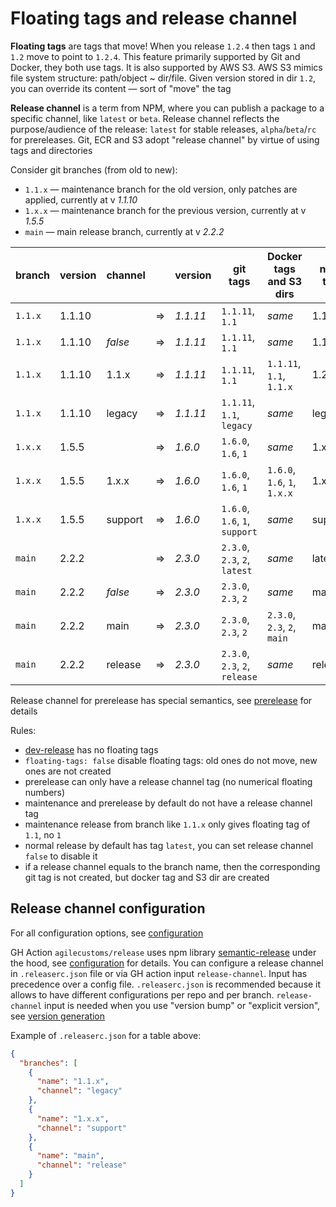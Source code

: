 # Floating tags and release channel

**Floating tags** are tags that move! When you release `1.2.4` then tags `1` and `1.2` move to point to `1.2.4`.
This feature primarily supported by Git and Docker, they both use tags. It is also supported by AWS S3.
AWS S3 mimics file system structure: path/object ~ dir/file. Given version stored in dir `1.2`, you can override its content
— sort of "move" the tag

**Release channel** is a term from NPM, where you can publish a package to a specific channel, like `latest` or `beta`.
Release channel reflects the purpose/audience of the release: `latest` for stable releases, `alpha`/`beta`/`rc` for prereleases.
Git, ECR and S3 adopt "release channel" by virtue of using tags and directories

Consider git branches (from old to new):
- `1.1.x` — maintenance branch for the old version, only patches are applied, currently at v _1.1.10_
- `1.x.x` — maintenance branch for the previous version, currently at v _1.5.5_
- `main` — main release branch, currently at v _2.2.2_

| branch  | version | channel |   | version        | git tags                       | Docker tags and S3 dirs      | npm tag |
|---------|---------|---------|---|----------------|--------------------------------|------------------------------|---------|
| `1.1.x` | 1.1.10  |         | ⇒ | _1.1.11_       | `1.1.11`, `1.1`                | _same_                       | 1.1.x   |
| `1.1.x` | 1.1.10  | _false_ | ⇒ | _1.1.11_       | `1.1.11`, `1.1`                | _same_                       | 1.1.x   |
| `1.1.x` | 1.1.10  | 1.1.x   | ⇒ | _1.1.11_       | `1.1.11`, `1.1`                | `1.1.11`, `1.1`, `1.1.x`     | 1.2.x   |
| `1.1.x` | 1.1.10  | legacy  | ⇒ | _1.1.11_       | `1.1.11`, `1.1`, `legacy`      | _same_                       | legacy  |
| `1.x.x` | 1.5.5   |         | ⇒ | _1.6.0_        | `1.6.0`, `1.6`, `1`            | _same_                       | 1.x.x   |
| `1.x.x` | 1.5.5   | 1.x.x   | ⇒ | _1.6.0_        | `1.6.0`, `1.6`, `1`            | `1.6.0`, `1.6`, `1`, `1.x.x` | 1.x.x   |
| `1.x.x` | 1.5.5   | support | ⇒ | _1.6.0_        | `1.6.0`, `1.6`, `1`, `support` | _same_                       | support |
| `main`  | 2.2.2   |         | ⇒ | _2.3.0_        | `2.3.0`, `2.3`, `2`, `latest`  | _same_                       | latest  |
| `main`  | 2.2.2   | _false_ | ⇒ | _2.3.0_        | `2.3.0`, `2.3`, `2`            | _same_                       | main    |
| `main`  | 2.2.2   | main    | ⇒ | _2.3.0_        | `2.3.0`, `2.3`, `2`            | `2.3.0`, `2.3`, `2`, `main`  | main    |
| `main`  | 2.2.2   | release | ⇒ | _2.3.0_        | `2.3.0`, `2.3`, `2`, `release` | _same_                       | release |

Release channel for prerelease has special semantics, see [prerelease](./prerelease.md) for details

Rules:
- [dev-release](./dev-release.md) has no floating tags
- `floating-tags: false` disable floating tags: old ones do not move, new ones are not created
- prerelease can only have a release channel tag (no numerical floating numbers)
- maintenance and prerelease by default do not have a release channel tag
- maintenance release from branch like `1.1.x` only gives floating tag of `1.1`, no `1`
- normal release by default has tag `latest`, you can set release channel `false` to disable it
- if a release channel equals to the branch name, then the corresponding git tag is not created, but docker tag and S3 dir are created

## Release channel configuration

For all configuration options, see [configuration](./configuration.md)

GH Action `agilecustoms/release` uses npm library [semantic-release](https://www.npmjs.com/package/semantic-release) under the hood,
see [configuration](https://semantic-release.gitbook.io/semantic-release/usage/configuration#configuration-file) for details.
You can configure a release channel in `.releaserc.json` file or via GH action input `release-channel`. Input has precedence over a config file.
`.releaserc.json` is recommended because it allows to have different configurations per repo and per branch.
`release-channel` input is needed when you use "version bump" or "explicit version", see [version generation](./version-generation.md)

Example of `.releaserc.json` for a table above:
```json
{
  "branches": [
    {
      "name": "1.1.x",
      "channel": "legacy"
    },
    {
      "name": "1.x.x",
      "channel": "support"
    },
    {
      "name": "main",
      "channel": "release"
    }
  ]
}
```
